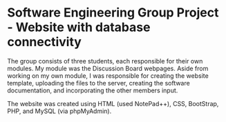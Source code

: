# Software Engineering Group Project - Website with database connectivity

The group consists of three students, each responsible for their own modules. My module was the Discussion Board webpages. Aside from working on my own module, I was responsible for creating the website template, uploading the files to the server, creating the software documentation, and incorporating the other members input.

The website was created using HTML (used NotePad++), CSS, BootStrap, PHP, and MySQL (via phpMyAdmin).

